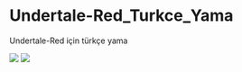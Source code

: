 # Undertale-Red_Turkce_Yama
Undertale-Red için türkçe yama

[![](https://img.shields.io/badge/Oyunla_indir-red)](https://discord.gg/hnyMDypMbN) [![](https://img.shields.io/badge/Oyunla_indir-red)](https://discord.gg/hnyMDypMbN)

